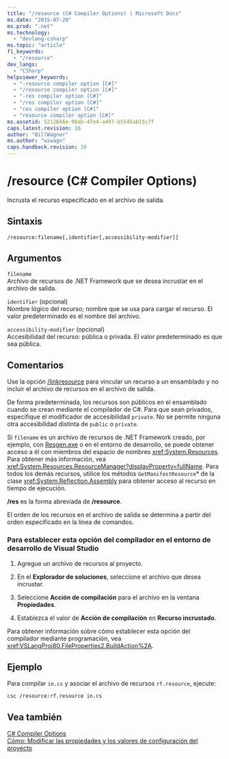 ```yaml
---
title: "/resource (C# Compiler Options) | Microsoft Docs"
ms.date: "2015-07-20"
ms.prod: ".net"
ms.technology: 
  - "devlang-csharp"
ms.topic: "article"
f1_keywords: 
  - "/resource"
dev_langs: 
  - "CSharp"
helpviewer_keywords: 
  - "-resource compiler option [C#]"
  - "/resource compiler option [C#]"
  - "-res compiler option [C#]"
  - "/res compiler option [C#]"
  - "res compiler option [C#]"
  - "resource compiler option [C#]"
ms.assetid: 5212666e-98ab-47e4-a497-b5545ab15c7f
caps.latest.revision: 16
author: "BillWagner"
ms.author: "wiwagn"
caps.handback.revision: 16
---
```

# /resource (C# Compiler Options)
Incrusta el recurso especificado en el archivo de salida.  
  
## Sintaxis  
  
```  
/resource:filename[,identifier[,accessibility-modifier]]  
```  
  
## Argumentos  
 `filename`  
 Archivo de recursos de .NET Framework que se desea incrustar en el archivo de salida.  
  
 `identifier` \(opcional\)  
 Nombre lógico del recurso; nombre que se usa para cargar el recurso.   El valor predeterminado es el nombre del archivo.  
  
 `accessibility-modifier` \(opcional\)  
 Accesibilidad del recurso: pública o privada.  El valor predeterminado es que sea pública.  
  
## Comentarios  
 Use la opción [\/linkresource](../../../csharp/language-reference/compiler-options/linkresource-compiler-option.md) para vincular un recurso a un ensamblado y no incluir el archivo de recursos en el archivo de salida.  
  
 De forma predeterminada, los recursos son públicos en el ensamblado cuando se crean mediante el compilador de C\#.   Para que sean privados, especifique  el modificador de accesibilidad `private`.  No se permite ninguna otra accesibilidad distinta de `public` o `private`.  
  
 Si `filename` es un archivo de recursos de .NET Framework creado, por ejemplo, con [Resgen.exe](../Topic/Resgen.exe%20\(Resource%20File%20Generator\).md) o en el entorno de desarrollo, se puede obtener acceso a él con miembros del espacio de nombres <xref:System.Resources>.  Para obtener más información, vea <xref:System.Resources.ResourceManager?displayProperty=fullName>.  Para todos los demás recursos, utilice los métodos `GetManifestResource`\* de la clase <xref:System.Reflection.Assembly> para obtener acceso al recurso en tiempo de ejecución.  
  
 **\/res** es la forma abreviada de **\/resource**.  
  
 El orden de los recursos en el archivo de salida se determina a partir del orden especificado en la línea de comandos.  
  
### Para establecer esta opción del compilador en el entorno de desarrollo de Visual Studio  
  
1.  Agregue un archivo de recursos al proyecto.  
  
2.  En el **Explorador de soluciones**, seleccione el archivo que desea incrustar.  
  
3.  Seleccione **Acción de compilación** para el archivo en la ventana **Propiedades**.  
  
4.  Establezca el valor de **Acción de compilación** en **Recurso incrustado**.  
  
 Para obtener información sobre cómo establecer esta opción del compilador mediante programación, vea <xref:VSLangProj80.FileProperties2.BuildAction%2A>.  
  
## Ejemplo  
 Para compilar `in.cs` y asociar el archivo de recursos `rf.resource`, ejecute:  
  
```  
csc /resource:rf.resource in.cs  
```  
  
## Vea también  
 [C\# Compiler Options](../../../csharp/language-reference/compiler-options/index.md)   
 [Cómo: Modificar las propiedades y los valores de configuración del proyecto](http://msdn.microsoft.com/es-es/e7184bc5-2f2b-4b4f-aa9a-3ecfcbc48b67)